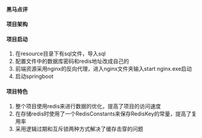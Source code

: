 #### 黑马点评

#### 项目架构


#### 项目启动
1. 在resource目录下有sql文件，导入sql
2. 配置文件中的数据库密码和redis地址改成自己的
3. 前端资源采用nginx的反向代理，进入nginx文件夹输入start nginx.exe启动
4. 启动springboot

#### 项目特色
1. 整个项目使用redis来进行数据的优化，提高了项目的访问速度
2. 在存储redis时使用了一个RedisConstants来保存RedisKey的常量，提高了复用率
3. 采用逻辑过期和互斥锁两种方式解决了缓存击穿的问题